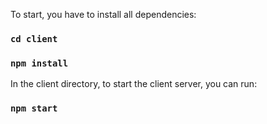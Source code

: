 To start, you have to install all dependencies: 

### `cd client`
### `npm install`

In the client directory, to start the client server, you can run:

### `npm start` 




